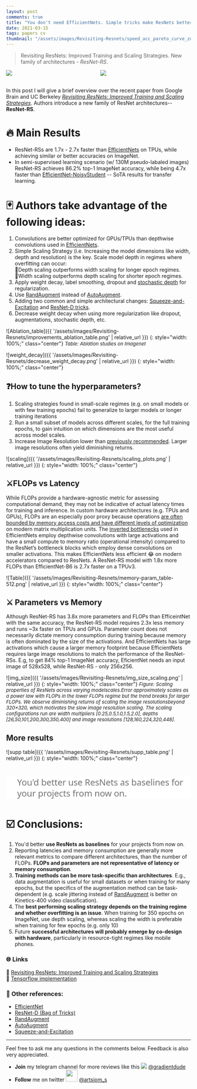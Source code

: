 ```yaml
---
layout: post
comments: true
title: "You don't need EfficientNets. Simple tricks make ResNets better and faster than EfficientNets"
date: 2021-03-15
tags: papers cv
thumbnail: "/assets/images/Revisiting-Resnets/speed_acc_pareto_curve_zoomed-in.png"
---
```



> Revisiting ResNets: Improved Training and Scaling Strategies. New family of architectures - *ResNet-RS*.

<!--more-->

<style>
blockquote.marked {
    margin: 0 0 0 0;
    padding: 0 0 0 30px;
    border-left: 0;
    background-color: white;
}

p.marked {
    color: rgb(117, 117, 117);
    font-family: fell, "Noto Sans", "Helvetica Neue", Arial, sans-serif;
    font-weight: 300;
    font-size: 24px;

    letter-spacing: -0.009em;
    line-height: 30px;

    margin-top: 1.75em;
    margin-bottom: 2.02em;
    margin-left: 0px;

}

.container {
    position: relative;
    width: 100%;
    height: 0;
    padding-bottom: 56.25%;
}
.video {
    position: absolute;
    top: 0;
    left: 0;
    width: 100%;
    height: 100%;
}

</style>

<div style="display:flex">
     <div style="flex:1;padding-right:5px;">
          <img src="{{ '/assets/images/Revisiting-Resnets/speed_acc_pareto.png' | relative_url }}">
     </div>
     <div style="flex:1;padding-left:5px;">
          <img src="{{ '/assets/images/Revisiting-Resnets/speed_acc_pareto_curve_zoomed-in.png' | relative_url }}">
     </div>
</div>

<br>

In this post I will give a brief overview over the recent paper from Google Brain and UC Berkeley *[Revisiting ResNets: Improved Training and Scaling Strategies](https://arxiv.org/abs/2103.07579)*.
Authors introduce a new family of ResNet architectures-- **ResNet-RS**.

# 🔥 Main Results
- ResNet-RSs are 1.7x - 2.7x faster than [EfficientNets](https://arxiv.org/abs/1905.11946) on TPUs, while achieving similar or better accuracies on ImageNet.
- In semi-supervised learning scenario (w/ 130M pseudo-labaled images) ResNet-RS achieves 86.2% top-1 ImageNet accuracy, while being 4.7x faster than [EfficientNet-NoisyStudent](https://arxiv.org/abs/1911.04252) -- SoTA results for transfer learning.

# 🃏 Authors take advantage of the following ideas:
1. Convolutions are better optimized for GPUs/TPUs than depthwise convolutions used in [EfficientNets](https://arxiv.org/abs/1905.11946).
2. Simple Scaling Strategy (i.e. Increasing the model dimensions like width, depth and resolution) is the key. Scale model depth in regimes where overfitting can occur:  
      🔸Depth scaling outperforms width scaling for longer epoch regimes.  
      🔸Width scaling outperforms depth scaling for shorter epoch regimes.  
3. Apply weight decay, label smoothing, dropout and [stochastic depth](https://arxiv.org/abs/1603.0938) for regularization.
4. Use [RandAugment](https://export.arxiv.org/abs/1909.13719) instead of [AutoAugment](https://ai.googleblog.com/2018/06/improving-deep-learning-performance.html).
5. Adding two common and simple architectural changes: [Squeeze-and-Excitation](https://arxiv.org/abs/1709.01507) and [ResNet-D tricks](https://arxiv.org/abs/1812.01187).
6. Decrease weight decay when using more regularization like dropout, augmentations, stochastic depth, etc.

![Ablation_table]({{ '/assets/images/Revisiting-Resnets/improvements_ablation_table.png' | relative_url }})
{: style="width: 100%;" class="center"}
*<font size="2"> Table: Ablation studies on Imagenet</font>*

![weight_decay]({{ '/assets/images/Revisiting-Resnets/decrease_weight_decay.png' | relative_url }})
{: style="width: 100%;" class="center"}

## ❓How to tune the hyperparameters?
1. Scaling strategies found in small-scale regimes (e.g. on small models or with few training  epochs) fail to generalize to larger models or longer training iterations
2. Run a small subset of models across different scales, for the full training epochs, to gain intuition on which dimensions are the most useful across model scales.
3. Increase Image Resolution lower than [previously recommended](https://arxiv.org/abs/1905.11946). Larger image resolutions often yield diminishing returns.

![scaling]({{ '/assets/images/Revisiting-Resnets/scaling_plots.png' | relative_url }})
{: style="width: 100%;" class="center"}

## ⚔️FLOPs vs Latency
While FLOPs provide a hardware-agnostic metric for assessing computational demand, they may not be indicative of actual latency times for training and inference. In custom hardware architectures (e.g. TPUs and GPUs), FLOPs are an especially poor proxy because operations [are often bounded by memory access costs and have different levels of optimization](https://arxiv.org/abs/1704.04760) on modern matrix multiplication units. The [inverted bottlenecks](https://arxiv.org/abs/1801.04381) used in EfficientNets employ depthwise convolutions with large activations and have a small compute to memory ratio (operational intensity) compared to the ResNet’s bottleneck blocks which employ dense convolutions on smaller activations. This makes EfficientNets less efficient 😂 on modern accelerators compared to ResNets. A ResNet-RS model with 1.8x more FLOPs than EfficientNet-B6 is 2.7x faster on a TPUv3.

![Table]({{ '/assets/images/Revisiting-Resnets/memory-param_table-512.png' | relative_url }})
{: style="width: 100%;" class="center"}

## ⚔️ Parameters vs Memory
Although ResNet-RS has 3.8x more parameters and FLOPs than EfficeintNet with the same accuracy, the ResNet-RS model requires 2.3x less memory and runs ~3x faster on TPUs and GPUs.
Parameter count does not necessarily dictate memory consumption during training because memory is often dominated by the size of the activations. And EfficientNets has large activations which cause a larger memory footprint because EfficientNets requires large image resolutions to match the performance of the ResNet-RSs. E.g, to get 84% top-1 ImageNet accuracy, EficientNet needs an input image of 528x528, while ResNet-RS - only 256x256.

![img_size]({{ '/assets/images/Revisiting-Resnets/img_size_scaling.png' | relative_url }})
{: style="width: 100%;" class="center"}
*<font size="2"> Figure: Scaling properties of ResNets across varying modelscales.Error approximately scales as a power law with FLOPs in the lower FLOPs regime but the trend breaks for larger FLOPs. We observe diminishing returns of scaling the image resolutionsbeyond 320×320, which motivates the slow image resolution scaling. The scaling configurations run are width  multipliers [0.25,0.5,1.0,1.5,2.0],  depths [26,50,101,200,300,350,400] and image resolutions [128,160,224,320,448]. </font>*


## More results

![supp table]({{ '/assets/images/Revisiting-Resnets/supp_table.png' | relative_url }})
{: style="width: 100%;" class="center"}

<blockquote class="marked">
<p class="marked">
You'd better use ResNets as baselines for your projects from now on.
</p>  
</blockquote>


<a name="Conclusion"></a>
# ☑️ Conclusions:
1. You'd better **use ResNets as baselines** for your projects from now on.
2. Reporting latencies and memory consumption are generally more relevant metrics to compare different architectures, than the number of FLOPs. **FLOPs and parameters are not representative of latency or memory consumption**.
3. **Training methods can be more task-specific than architectures**. E.g., data augmentation is useful for small datasets or when training for many epochs, but the specifics of the augmentation method can be task-dependent (e.g. scale jittering instead of [RandAugment](https://arxiv.org/abs/1909.13719) is better on Kinetics-400 video classification).
4. The **best performing scaling strategy depends on the training regime and whether overfitting is an issue**. When training for 350 epochs on ImageNet, use depth scaling,  whereas  scaling the width is preferable when training for few epochs (e.g. only 10)
5. Future **successful architectures will probably emerge by co-design with hardware**, particularly in resource-tight regimes like mobile phones.


### 🌐 Links
📝 [Revisiting ResNets: Improved Training and Scaling Strategies](https://arxiv.org/abs/2103.07579)  
🔨 [Tensorflow implementation](https://github.com/tensorflow/models/tree/master/official/vision/beta)  

### 📎 Other references:
- [EfficientNet](https://arxiv.org/abs/1905.11946)   
- [ResNet-D (Bag of Tricks)](https://arxiv.org/abs/1812.01187)  
- [RandAugment](https://arxiv.org/abs/1909.13719)  
- [AutoAugment](https://arxiv.org/abs/1805.09501)   
- [Squeeze-and-Excitation](https://arxiv.org/abs/1709.01507)  




-----

Feel free to ask me any questions in the comments below. Feedback is also very appreciated.  

- **Join** my telegram channel for more reviews like this <img style="display:inline" src="{{ '/assets/images/telegram.png' | relative_url }}"> [@gradientdude](https://t.me/gradientdude)
- **Follow** me on twitter <img style="display:inline; height:32px" src="{{ '/assets/images/twitter.png' | relative_url }}"> [@artsiom_s](https://twitter.com/artsiom_s)

